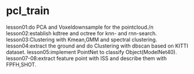 # pcl_train
lesson01:do PCA and Voxeldownsample for the pointcloud./n
lesson02:establish kdtree and octree for knn- and rnn-search.
lesson03:Clustering with Kmean,GMM and spectral clustering.
lesson04:extract the ground and do Clustering with dbscan based on KITTI dataset.
lesson05:implement PointNet to classify Object(ModelNet40).
lesson07-08:extract feature point with ISS and describe them with FPFH,SHOT.

